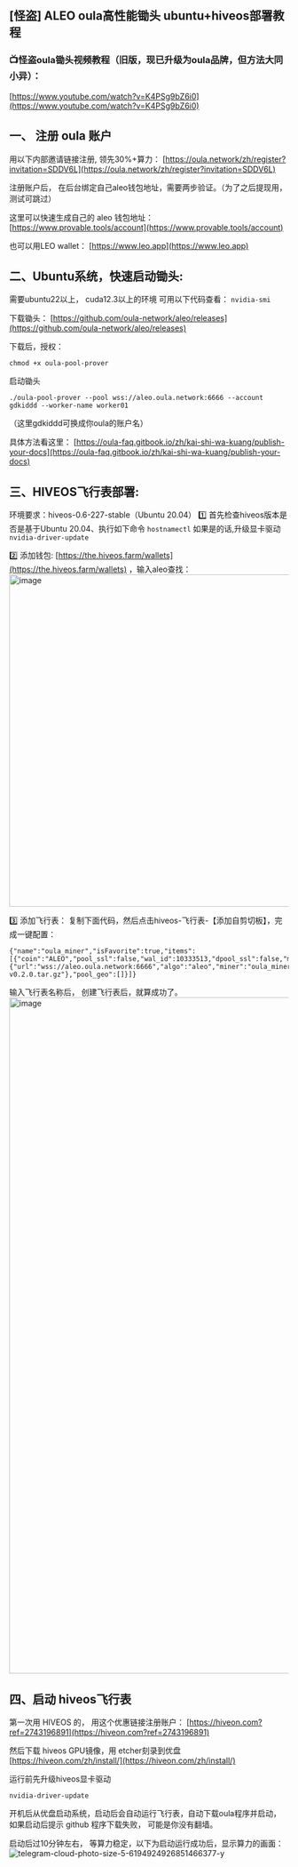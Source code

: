 
## [怪盗] ALEO oula高性能锄头 ubuntu+hiveos部署教程

### 📺怪盗oula锄头视频教程（旧版，现已升级为oula品牌，但方法大同小异）： 
[https://www.youtube.com/watch?v=K4PSg9bZ6i0](https://www.youtube.com/watch?v=K4PSg9bZ6i0)


## 一、 注册 oula 账户

用以下内部邀请链接注册, 领先30%+算力：
[https://oula.network/zh/register?invitation=SDDV6L](https://oula.network/zh/register?invitation=SDDV6L)

注册账户后， 在后台绑定自己aleo钱包地址，需要两步验证。（为了之后提现用，测试可跳过）

这里可以快速生成自己的 aleo 钱包地址：[https://www.provable.tools/account](https://www.provable.tools/account)

也可以用LEO wallet： [https://www.leo.app](https://www.leo.app)


## 二、Ubuntu系统，快速启动锄头:
需要ubuntu22以上， cuda12.3以上的环境
可用以下代码查看：
```nvidia-smi```

下载锄头：
[https://github.com/oula-network/aleo/releases](https://github.com/oula-network/aleo/releases)

下载后，授权：
```
chmod +x oula-pool-prover
```
启动锄头
```
./oula-pool-prover --pool wss://aleo.oula.network:6666 --account gdkiddd --worker-name worker01
```
（这里gdkiddd可换成你oula的账户名）

具体方法看这里：
[https://oula-faq.gitbook.io/zh/kai-shi-wa-kuang/publish-your-docs](https://oula-faq.gitbook.io/zh/kai-shi-wa-kuang/publish-your-docs)


  
## 三、HIVEOS飞行表部署:
环境要求：hiveos-0.6-227-stable（Ubuntu 20.04）
1️⃣ 首先检查hiveos版本是否是基于Ubuntu 20.04、执行如下命令
```hostnamectl```
如果是的话,升级显卡驱动
```nvidia-driver-update```

2️⃣ 添加钱包:  [https://the.hiveos.farm/wallets](https://the.hiveos.farm/wallets) ，输入aleo查找：
<img width="598" alt="image" src="https://github.com/user-attachments/assets/de7f1a51-fb24-40fa-9447-8b030636a4be">

3️⃣ 添加飞行表：
复制下面代码，然后点击hiveos-飞行表-【添加自剪切板】，完成一键配置：
```
{"name":"oula_miner","isFavorite":true,"items":[{"coin":"ALEO","pool_ssl":false,"wal_id":10333513,"dpool_ssl":false,"miner":"custom","miner_alt":"oula_miner","miner_config":{"url":"wss://aleo.oula.network:6666","algo":"aleo","miner":"oula_miner","template":"%WAL%","install_url":"http://23.106.143.181/oula/oula_miner-v0.2.0.tar.gz"},"pool_geo":[]}]}
```
输入飞行表名称后， 创建飞行表后，就算成功了。
<img width="1217" alt="image" src="https://github.com/user-attachments/assets/21144864-a31a-45dd-9b7d-fa77e945e3b5">


  
## 四、启动 hiveos飞行表
第一次用 HIVEOS 的， 用这个优惠链接注册账户：
[https://hiveon.com?ref=2743196891](https://hiveon.com?ref=2743196891)

然后下载 hiveos GPU镜像，用 etcher刻录到优盘
[https://hiveon.com/zh/install/](https://hiveon.com/zh/install/)

运行前先升级hiveos显卡驱动
```
nvidia-driver-update
```
开机后从优盘启动系统，启动后会自动运行飞行表，自动下载oula程序并启动，
如果启动后提示 github 程序下载失败， 可能是你没有翻墙。

启动后过10分钟左右， 等算力稳定，以下为启动运行成功后，显示算力的画面：
![telegram-cloud-photo-size-5-6194924926851466377-y](https://github.com/user-attachments/assets/758270a2-11d5-47b1-90d9-edddc5a0dc04)


